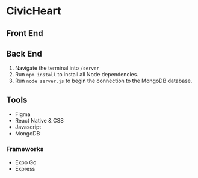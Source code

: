 # CivicHeart


## Front End

## Back End
1. Navigate the terminal into `/server`
2. Run `npm install` to install all Node dependencies.
3. Run `node server.js` to begin the connection to the MongoDB database.

## Tools
- Figma
- React Native & CSS
- Javascript
- MongoDB

### Frameworks
- Expo Go
- Express

